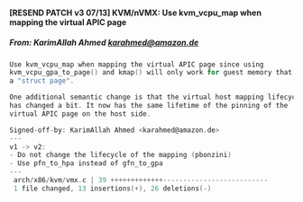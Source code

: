 #### [RESEND PATCH v3 07/13] KVM/nVMX: Use kvm_vcpu_map when mapping the virtual APIC page
##### From: KarimAllah Ahmed <karahmed@amazon.de>

```c
Use kvm_vcpu_map when mapping the virtual APIC page since using
kvm_vcpu_gpa_to_page() and kmap() will only work for guest memory that has
a "struct page".

One additional semantic change is that the virtual host mapping lifecycle
has changed a bit. It now has the same lifetime of the pinning of the
virtual APIC page on the host side.

Signed-off-by: KarimAllah Ahmed <karahmed@amazon.de>
---
v1 -> v2:
- Do not change the lifecycle of the mapping (pbonzini)
- Use pfn_to_hpa instead of gfn_to_gpa
---
 arch/x86/kvm/vmx.c | 39 +++++++++++++--------------------------
 1 file changed, 13 insertions(+), 26 deletions(-)

```
